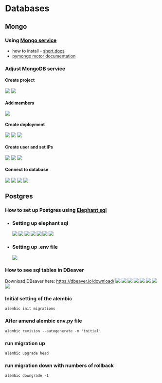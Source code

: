 # Databases
## Mongo
### Using [Mongo service](https://www.mongodb.com/) 
- how to install - [short docs](https://youtu.be/Sfj-l90n8Fc?si=4UZs06HIfRhU2FAr)
- [pymongo motor documentation](https://motor.readthedocs.io/en/stable/)

### Adjust MongoDB service
#### Create project
  ![](img/mongo/create_project.png)
  ![](img/mongo/step2.png)
#### Add members
  ![](img/mongo/step3_add_members.png)
#### Create deployment
  ![](img/mongo/step4_create_deployment.png)
  ![](img/mongo/step5_set_subscription_free.png)
  ![](img/mongo/step6_aprove.png)
#### Create user and set IPs
  ![](img/mongo/step7_create_user1.png)
  ![](img/mongo/step8_IP_lists.png)
  ![](img/mongo/step9_access_from_globe.png)
#### Connect to database
  ![](img/mongo/step10_connection.png)
  ![](img/mongo/step10_connection2.png)
  ![](img/mongo/step10_connection3.png)
  ![](img/mongo/step11_connection_browse_db.png)

## Postgres
### How to set up Postgres using <a href="https://www.elephantsql.com/" target="_blank" rel="noopener noreferrer">Elephant sql</a>

* <h3>Setting up elephant sql</h3>

  ![](img/elephantsql/logo.jpg)
  ![](img/elephantsql/step1.jpg)
  ![](img/elephantsql/step2.png)
  ![](img/elephantsql/step3.png)
  ![](img/elephantsql/step4.png)
  ![](img/elephantsql/step5.png)
  ![](img/elephantsql/step6.png)
* <h3>Setting up .env file</h3>

  ![](img/elephantsql/step7.png)

### How to see sql tables in DBeaver</h3>

Download DBeaver
here: <a href='https://dbeaver.io/download/' target="_blank" rel="noopener noreferrer">https://dbeaver.io/download/</a>
![](img/dbeaver/logo.png)
![](img/dbeaver/step1.png)
![](img/dbeaver/step2.png)
![](img/dbeaver/step3.png)
![](img/dbeaver/step4.png)
![](img/dbeaver/step5.png)
![](img/dbeaver/step6.png)
![](img/dbeaver/step7.png)

### Initial setting of the alembic
```commandline
alembic init migrations
```
### After amend alembic env.py file
```commandline
alembic revision --autogenerate -m 'initial'
```
### run migration up
```commandline
alembic upgrade head
```
### run migration down with numbers of rollback
```
alembic downgrade -1
```
